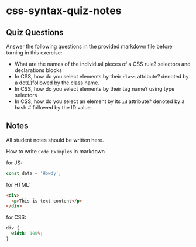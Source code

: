 # css-syntax-quiz-notes

## Quiz Questions

Answer the following questions in the provided markdown file before turning in this exercise:

- What are the names of the individual pieces of a CSS rule?
  selectors and declarations blocks
- In CSS, how do you select elements by their `class` attribute?
  denoted by a dot(.)followed by the class name.
- In CSS, how do you select elements by their tag name?
  using type selectors
- In CSS, how do you select an element by its `id` attribute?
  denoted by a hash # followed by the ID value.

## Notes

All student notes should be written here.

How to write `Code Examples` in markdown

for JS:

```javascript
const data = 'Howdy';
```

for HTML:

```html
<div>
  <p>This is text content</p>
</div>
```

for CSS:

```css
div {
  width: 100%;
}
```
